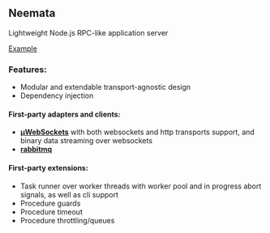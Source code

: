 ## Neemata

Lightweight Node.js RPC-like application server

[Example](https://github.com/denis-ilchishin/neemata-starter)

### Features:

- Modular and extendable transport-agnostic design
- Dependency injection

#### First-party adapters and clients:

- **[μWebSockets](https://github.com/uNetworking/uWebSockets.js)** with both websockets and http transports support, and binary data streaming over websockets
- **[rabbitmq](https://www.rabbitmq.com/)**

#### First-party extensions:

- Task runner over worker threads with worker pool and in progress abort signals, as well as cli support
- Procedure guards
- Procedure timeout
- Procedure throttling/queues
